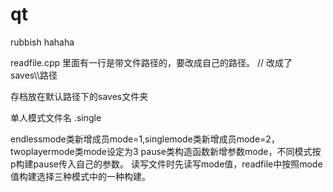 # qt
rubbish
hahaha

readfile.cpp 里面有一行是带文件路径的，要改成自己的路径。  // 改成了saves\\\\路径

存档放在默认路径下的saves文件夹

单人模式文件名 .single

endlessmode类新增成员mode=1,singlemode类新增成员mode=2，twoplayermode类mode设定为3
pause类构造函数新增参数mode，不同模式按p构建pause传入自己的参数。
读写文件时先读写mode值，readfile中按照mode值构建选择三种模式中的一种构建。
